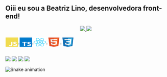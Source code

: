 ## Oiii eu sou a Beatriz Lino, desenvolvedora front-end!
<div align="center">
 <a href="https://github.com/lino-beatriz">
 <img height="180em" src="https://github-readme-stats.vercel.app/api?username=lino-beatriz&show_icons=true&theme=bear&include_all_commits=true&count_private=true"/>
 <img height="180em" src="https://github-readme-stats.vercel.app/api/top-langs/?username=lino-beatriz&layout=compact&langs_count=7&theme=bear"/>
</div>
 <div style="display: inline_block"><br>
  <img align="center" alt="Beatriz-Js" height="30" width="40" src="https://raw.githubusercontent.com/devicons/devicon/master/icons/javascript/javascript-plain.svg">
  <img align="center" alt="Beatriz-Ts" height="30" width="40" src="https://raw.githubusercontent.com/devicons/devicon/master/icons/typescript/typescript-plain.svg">
  <img align="center" alt="Beatriz-React" height="30" width="40" src="https://raw.githubusercontent.com/devicons/devicon/master/icons/react/react-original.svg">
  <img align="center" alt="Beatriz-HTML" height="30" width="40" src="https://raw.githubusercontent.com/devicons/devicon/master/icons/html5/html5-original.svg">
  <img align="center" alt="Beatriz-CSS" height="30" width="40" src="https://raw.githubusercontent.com/devicons/devicon/master/icons/css3/css3-original.svg">
</div>
  
 ## 
  
 <div>
   <a href="https://www.linkedin.com/in/beatriz-lino-de-oliveira/" target="_blank"><img src="https://img.shields.io/badge/-LinkedIn-%230077B5?style=for-the-badge&logo=linkedin&logoColor=white" target="_blank"></a> 
   <a href = "mailto:someone@bialino1504@gmail.com"><img src="https://img.shields.io/badge/-Gmail-%23333?style=for-the-badge&logo=gmail&logoColor=white" target="_blank"></a>
  <a href="https://www.instagram.com/bia__lino/" target="_blank"><img src="https://img.shields.io/badge/-Instagram-%23E4405F?style=for-the-badge&logo=instagram&logoColor=white" target="_blank"></a>
 <a href="https://discord.gg/Ky84vC4F" target="_blank"><img src="https://img.shields.io/badge/Discord-7289DA?style=for-the-badge&logo=discord&logoColor=white" target="_blank"></a> 
 </div>
  
   ![Snake animation](https://github.com/lino-beatriz/lino-beatriz/blob/output/github-contribution-grid-snake.svg)
